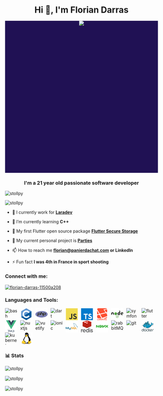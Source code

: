 <h1 align="center">Hi 👋, I'm Florian Darras</h1>

<div style="display:flex; align-content: center; justify-content: center; background-color: #201154">
    <img src="https://i.ibb.co/rff6rgT/DALL-E-2024-01-03-01-45-22-A-software-developer-sitting-on-a-chair-behind-a-desk-with-a-computer-scr.png" height="500">
</div>

<h3 align="center">I'm a 21 year old passionate software developer</h3>

<p> 
    <img src="https://komarev.com/ghpvc/?username=stollpy&label=Profile%20views&color=28004f&style=flat" alt="stollpy" /> 
</p>

<p>
    <img src="https://github-profile-trophy.vercel.app/?username=stollpy&theme=dracula" alt="stollpy" />
</p>

- 🔭 I currently work for **[Laradev](laradev.ca)**

- 🌱 I’m currently learning **C++**

- 🤝 My first Flutter open source package **[Flutter Secure Storage](https://github.com/Stollpy/flutter_secure_storage)**

- 👯 My current personal project is **[Parties](https://github.com/Stollpy/parties-v1-api/)**

- 📫 How to reach me **florian@panierdachat.com or LinkedIn**

- ⚡ Fun fact **I was 4th in France in sport shooting**

### Connect with me:

<p>
    <a href="https://linkedin.com/in/florian-darras-11500a208" target="blank">
        <img align="center" src="https://raw.githubusercontent.com/rahuldkjain/github-profile-readme-generator/master/src/images/icons/Social/linked-in-alt.svg" alt="florian-darras-11500a208" height="30" width="40" />
    </a>
</p>

### Languages and Tools:

<p>
    <a href="https://www.gnu.org/software/bash/" target="_blank" rel="noreferrer"> 
        <img src="https://www.vectorlogo.zone/logos/gnu_bash/gnu_bash-icon.svg" alt="bash" width="40" height="40" align="left"  style="padding-right:10px;"/> 
    </a>
    <a href="https://www.cprogramming.com/" target="_blank" rel="noreferrer">
        <img src="https://raw.githubusercontent.com/devicons/devicon/master/icons/c/c-original.svg" alt="c" width="40" height="40" align="left"  style="padding-right:10px;"/>
    </a>
    <a href="https://www.php.net" target="_blank" rel="noreferrer">
        <img src="https://raw.githubusercontent.com/devicons/devicon/master/icons/php/php-original.svg" alt="php" width="40" height="40" align="left"  style="padding-right:10px;"/>
    </a>
    <a href="https://dart.dev" target="_blank" rel="noreferrer">
        <img src="https://www.vectorlogo.zone/logos/dartlang/dartlang-icon.svg" alt="dart" width="40" height="40" align="left"  style="padding-right:10px;"/>
    </a>
    <a href="https://developer.mozilla.org/en-US/docs/Web/JavaScript" target="_blank" rel="noreferrer">
        <img src="https://raw.githubusercontent.com/devicons/devicon/master/icons/javascript/javascript-original.svg" alt="javascript" width="40" height="40" align="left"  style="padding-right:10px;"/>
    </a>
    <a href="https://www.typescriptlang.org/" target="_blank" rel="noreferrer"> 
        <img src="https://raw.githubusercontent.com/devicons/devicon/master/icons/typescript/typescript-original.svg" alt="typescript" width="40" height="40" align="left"  style="padding-right:10px;"/>
    </a> 
    <a href="https://laravel.com/" target="_blank" rel="noreferrer">
        <img src="https://raw.githubusercontent.com/devicons/devicon/master/icons/laravel/laravel-plain-wordmark.svg" alt="laravel" width="40" height="40" align="left"  style="padding-right:10px;"/>
    </a>
    <a href="https://nodejs.org" target="_blank" rel="noreferrer">
        <img src="https://raw.githubusercontent.com/devicons/devicon/master/icons/nodejs/nodejs-original-wordmark.svg" alt="nodejs" width="40" height="40" align="left"  style="padding-right:10px;"/>
    </a>
    <a href="https://symfony.com" target="_blank" rel="noreferrer">
        <img src="https://symfony.com/logos/symfony_black_03.svg" alt="symfony" width="40" height="40" align="left"  style="padding-right:10px;"/>
    </a>
    <a href="https://flutter.dev" target="_blank" rel="noreferrer">
        <img src="https://www.vectorlogo.zone/logos/flutterio/flutterio-icon.svg" alt="flutter" width="40" height="40" align="left"  style="padding-right:10px;"/>
    </a>
    <a href="https://vuejs.org/" target="_blank" rel="noreferrer">
        <img src="https://raw.githubusercontent.com/devicons/devicon/master/icons/vuejs/vuejs-original-wordmark.svg" alt="vuejs" width="40" height="40" align="left"  style="padding-right:10px;"/>
    </a>
    <a href="https://nuxtjs.org/" target="_blank" rel="noreferrer">
        <img src="https://www.vectorlogo.zone/logos/nuxtjs/nuxtjs-icon.svg" alt="nuxtjs" width="40" height="40" align="left"  style="padding-right:10px;"/>
    </a>
    <a href="https://vuetifyjs.com/en/" target="_blank" rel="noreferrer">
        <img src="https://bestofjs.org/logos/vuetify.svg" alt="vuetify" width="40" height="40" align="left"  style="padding-right:10px;"/>
    </a>
    <a href="https://ionicframework.com" target="_blank" rel="noreferrer">
        <img src="https://upload.wikimedia.org/wikipedia/commons/d/d1/Ionic_Logo.svg" alt="ionic" width="40" height="40" align="left"  style="padding-right:10px;"/>
    </a>
    <a href="https://www.mysql.com/" target="_blank" rel="noreferrer">
        <img src="https://raw.githubusercontent.com/devicons/devicon/master/icons/mysql/mysql-original-wordmark.svg" alt="mysql" width="40" height="40" align="left"  style="padding-right:10px;"/>
    </a>
    <a href="https://redis.io" target="_blank" rel="noreferrer">
        <img src="https://raw.githubusercontent.com/devicons/devicon/master/icons/redis/redis-original-wordmark.svg" alt="redis" width="40" height="40" align="left"  style="padding-right:10px;"/> 
    </a>
    <a href="https://www.nginx.com" target="_blank" rel="noreferrer">
        <img src="https://raw.githubusercontent.com/devicons/devicon/master/icons/nginx/nginx-original.svg" alt="nginx" width="40" height="40" align="left"  style="padding-right:10px;"/>
    </a>
    <a href="https://www.rabbitmq.com" target="_blank" rel="noreferrer">
        <img src="https://www.vectorlogo.zone/logos/rabbitmq/rabbitmq-icon.svg" alt="rabbitMQ" width="40" height="40" align="left"  style="padding-right:10px;"/>
    </a>
    <a href="https://git-scm.com/" target="_blank" rel="noreferrer">
        <img src="https://www.vectorlogo.zone/logos/git-scm/git-scm-icon.svg" alt="git" width="40" height="40" align="left"  style="padding-right:10px;"/>
    </a>
    <a href="https://www.docker.com/" target="_blank" rel="noreferrer">
        <img src="https://raw.githubusercontent.com/devicons/devicon/master/icons/docker/docker-original-wordmark.svg" alt="docker" width="40" height="40" align="left"  style="padding-right:10px;"/>
    </a>
    <a href="https://kubernetes.io" target="_blank" rel="noreferrer">
        <img src="https://www.vectorlogo.zone/logos/kubernetes/kubernetes-icon.svg" alt="kubernetes" width="40" height="40" align="left"  style="padding-right:10px;"/>
    </a>
    <a href="https://www.linux.org/" target="_blank" rel="noreferrer">
        <img src="https://raw.githubusercontent.com/devicons/devicon/master/icons/linux/linux-original.svg" alt="linux" width="40" height="40"  style="padding-right:10px;"/>
    </a>
</p>

### 📊 Stats

<p><img align="center" src="https://streak-stats.demolab.com/?user=stollpy&theme=dracula&border_radius=4.5" alt="stollpy" /></p>

<p><img align="center" src="https://github-readme-stats.vercel.app/api?username=stollpy&show_icons=true&theme=dracula" alt="stollpy" /></p>

<p><img align="center" src="https://github-readme-stats.vercel.app/api/top-langs?username=stollpy&show_icons=true&layout=compact&theme=dracula" alt="stollpy" /></p>

